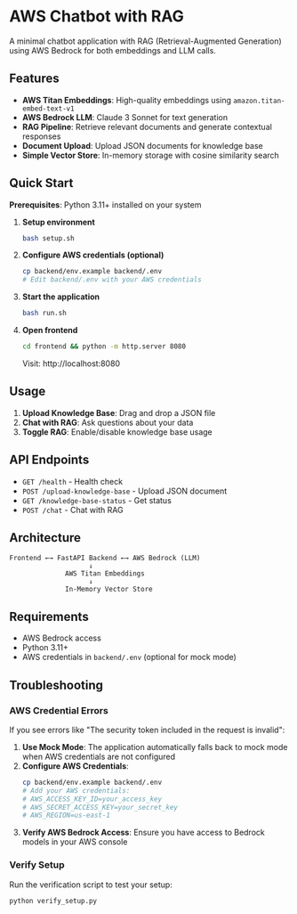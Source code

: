 # AWS Chatbot with RAG

A minimal chatbot application with RAG (Retrieval-Augmented Generation) using AWS Bedrock for both embeddings and LLM calls.

## Features

- **AWS Titan Embeddings**: High-quality embeddings using `amazon.titan-embed-text-v1`
- **AWS Bedrock LLM**: Claude 3 Sonnet for text generation
- **RAG Pipeline**: Retrieve relevant documents and generate contextual responses
- **Document Upload**: Upload JSON documents for knowledge base
- **Simple Vector Store**: In-memory storage with cosine similarity search

## Quick Start

**Prerequisites**: Python 3.11+ installed on your system

1. **Setup environment**
   ```bash
   bash setup.sh
   ```

2. **Configure AWS credentials (optional)**
   ```bash
   cp backend/env.example backend/.env
   # Edit backend/.env with your AWS credentials
   ```

3. **Start the application**
   ```bash
   bash run.sh
   ```

4. **Open frontend**
   ```bash
   cd frontend && python -m http.server 8080
   ```
   Visit: http://localhost:8080

## Usage

1. **Upload Knowledge Base**: Drag and drop a JSON file
2. **Chat with RAG**: Ask questions about your data
3. **Toggle RAG**: Enable/disable knowledge base usage

## API Endpoints

- `GET /health` - Health check
- `POST /upload-knowledge-base` - Upload JSON document
- `GET /knowledge-base-status` - Get status
- `POST /chat` - Chat with RAG

## Architecture

```
Frontend ←→ FastAPI Backend ←→ AWS Bedrock (LLM)
                    ↓
              AWS Titan Embeddings
                    ↓
              In-Memory Vector Store
```

## Requirements

- AWS Bedrock access
- Python 3.11+
- AWS credentials in `backend/.env` (optional for mock mode)

## Troubleshooting

### AWS Credential Errors
If you see errors like "The security token included in the request is invalid":

1. **Use Mock Mode**: The application automatically falls back to mock mode when AWS credentials are not configured
2. **Configure AWS Credentials**: 
   ```bash
   cp backend/env.example backend/.env
   # Add your AWS credentials:
   # AWS_ACCESS_KEY_ID=your_access_key
   # AWS_SECRET_ACCESS_KEY=your_secret_key
   # AWS_REGION=us-east-1
   ```
3. **Verify AWS Bedrock Access**: Ensure you have access to Bedrock models in your AWS console

### Verify Setup
Run the verification script to test your setup:
```bash
python verify_setup.py
``` 
